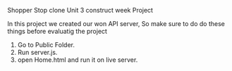 Shopper Stop clone
Unit 3 construct week Project 

In this project we created our won API server, So make sure to do do these things before evaluatig the project
1. Go to Public Folder. 
2. Run server.js.
3. open Home.html and run it on live server.